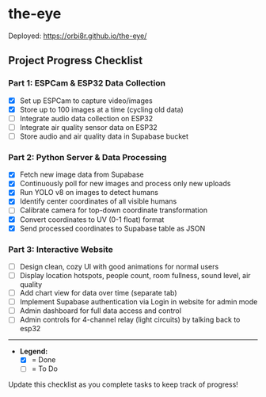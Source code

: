 # the-eye
Deployed: https://orbi8r.github.io/the-eye/

## Project Progress Checklist

### Part 1: ESPCam & ESP32 Data Collection
- [x] Set up ESPCam to capture video/images
- [x] Store up to 100 images at a time (cycling old data)
- [ ] Integrate audio data collection on ESP32
- [ ] Integrate air quality sensor data on ESP32
- [ ] Store audio and air quality data in Supabase bucket

### Part 2: Python Server & Data Processing
- [x] Fetch new image data from Supabase
- [x] Continuously poll for new images and process only new uploads
- [x] Run YOLO v8 on images to detect humans
- [x] Identify center coordinates of all visible humans
- [ ] Calibrate camera for top-down coordinate transformation
- [x] Convert coordinates to UV (0-1 float) format
- [x] Send processed coordinates to Supabase table as JSON

### Part 3: Interactive Website
- [ ] Design clean, cozy UI with good animations for normal users
- [ ] Display location hotspots, people count, room fullness, sound level, air quality
- [ ] Add chart view for data over time (separate tab)
- [ ] Implement Supabase authentication via Login in website for admin mode
- [ ] Admin dashboard for full data access and control
- [ ] Admin controls for 4-channel relay (light circuits) by talking back to esp32

---
- **Legend:**
  - [x] = Done
  - [ ] = To Do

Update this checklist as you complete tasks to keep track of progress!

